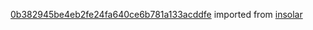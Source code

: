 [0b382945be4eb2fe24fa640ce6b781a133acddfe](https://github.com/insolar/insolar/commit/0b382945be4eb2fe24fa640ce6b781a133acddfe) imported from [insolar](https://github.com/insolar/insolar)
